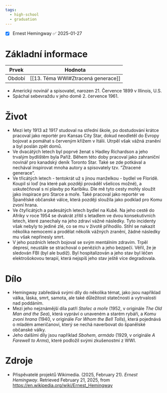 ```yaml
---
tags:
  - high-school
  - graduation
---
```

- [x] Ernest Hemingway ✅ 2025-01-27
# Základní informace
| Prvek  | Hodnota                            |
| ------ | ---------------------------------- |
| Období | [[13. Téma WWI#Ztracená generace]] |
- Americký novinář a spisovatel, narozen 21. Července 1899 v Illinois, U.S.
- Spáchal sebevraždu v jeho domě 2. července 1961.
# Život
- Mezi lety 1913 až 1917 studoval na střední škole, po dostudování krátce pracoval jako reportér pro Kansas City Star, dokud neodletěl do Evropy bojovat a pomáhat s červeným křížem v Itálii. Utrpěl však vážná zranění a byl poslán zpět domů.
- Ve dvacátých letech byl poprvé ženat s Hadley Richardson a jeho trvalým bydlištěm byla Paříž. Během této doby pracoval jako zahraniční novinář pro kanadský deník Toronto Star. Také se zde potkával a nechával inspirovat mnoha autory a spisovately tzv. “Ztracené generace”.
- Ve třicátých letech - tentokrát už s jinou manželkou - bydlel ve Floridě. Koupil si loď (na které pak později prováděl všelicos možné), a uskutečňoval s ní plavby po Karibiku. Dle mě tyto cesty mohly sloužit jako inspirace pro Starce a moře. Také pracoval jako reportér ve Španělské občanské válce, která později sloužila jako podklad pro Komu zvoní hrana.
- Ve čtyřicátých a padesátých letech bydlel na Kubě. Na jeho cestě do Afriky v roce 1954 se dvakrát zřítil s letadlem ve dvou konsekutivních letech, které zanechaly na jeho zdraví vážné následky. Tyto incidenty však nebyly to jediné zlé, co se mu v životě přihodilo. Stihl se nakazit několika nemocemi a prodělat několik vážných zranění, žádné následky mu však nepřinesly smrt.
- V jeho pozdních letech bojoval se svým mentálním zdravím. Trpěl depresí, neustále se strachoval o penězích a jeho bezpečí. Věřil, že je sledován FBI (byl ale budiž). Byl hospitalizován a jeho stav byl léčen elektrošokovou terapií, která nejspíš jeho stav ještě více degradovala. 
# Dílo
- Hemingway zabředává svými díly do několika témat, jako jsou například válka, láska, smrt, samota, ale také důležitost statečnosti a vytrvalosti nad poddáním.
- Mezi jeho nejznámější díla patří *Stařec a moře* (1952, v originále *The Old Man and the Sea*), která vypráví o unaveném a starém rybáři, a *Komu zvoní hrana* (1940, v originále *For Whom the Bell Tolls*), která pojednává o mladém američanovi, který se nechá naverbovat do španělské občanské války.
- Jeho dalšími díly jsou například *Sbohem, armádo* (1929, v originále *A Farewell to Arms*), které podložil svými zkušenostmi z WWI.
# Zdroje
- Přispěvatelé projektů Wikimedia. (2025, February 21). *Ernest Hemingway*. Retrieved February 21, 2025, from https://en.wikipedia.org/wiki/Ernest_Hemingway